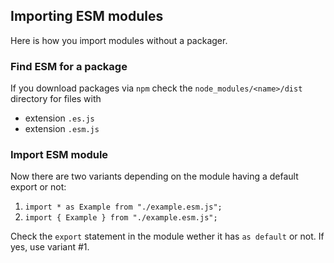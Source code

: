 ## Importing ESM modules

Here is how you import modules without a packager.

### Find ESM for a package

If you download packages via `npm` check the `node_modules/<name>/dist` directory for files with
- extension `.es.js`
- extension `.esm.js`

### Import ESM module

Now there are two variants depending on the module having a default export or not:

1. `import * as Example from "./example.esm.js";`
2. `import { Example } from "./example.esm.js";`

Check the `export` statement in the module wether it has `as default` or not. If yes, use variant #1.

